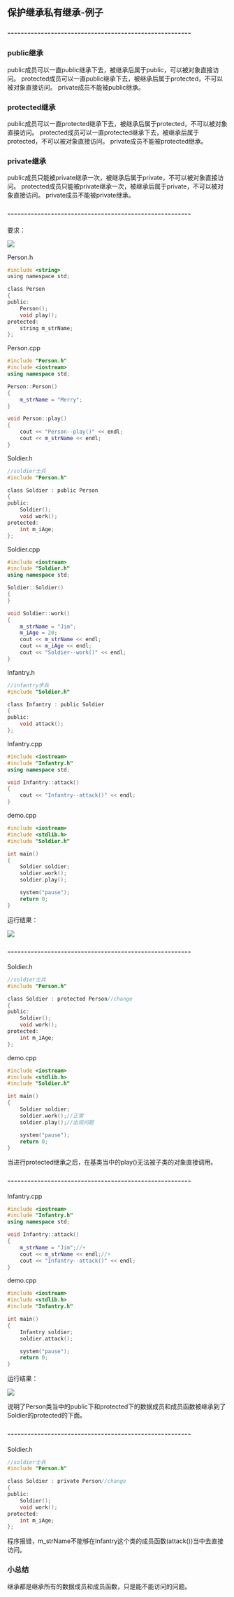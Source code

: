 ## 保护继承私有继承-例子
### -------------------------------------------------------
### public继承
public成员可以一直public继承下去，被继承后属于public，可以被对象直接访问。
protected成员可以一直public继承下去，被继承后属于protected，不可以被对象直接访问。
private成员不能被public继承。
### protected继承
public成员可以一直protected继承下去，被继承后属于protected，不可以被对象直接访问。
protected成员可以一直protected继承下去，被继承后属于protected，不可以被对象直接访问。
private成员不能被protected继承。
### private继承
public成员只能被private继承一次，被继承后属于private，不可以被对象直接访问。
protected成员只能被private继承一次，被继承后属于private，不可以被对象直接访问。
private成员不能被private继承。
### -------------------------------------------------------
要求：

![](./图3.png)

Person.h
```h
#include <string>
using namespace std;

class Person
{
public:
	Person();
	void play();
protected:
	string m_strName;
};
```

Person.cpp
```cpp
#include "Person.h"
#include <iostream>
using namespace std;

Person::Person()
{
	m_strName = "Merry";
}

void Person::play()
{
	cout << "Person--play()" << endl;
	cout << m_strName << endl;
}
```

Soldier.h
```h
//soldier士兵
#include "Person.h"

class Soldier : public Person
{
public:
	Soldier();
	void work();
protected:
	int m_iAge;
};
```

Soldier.cpp
```cpp
#include <iostream>
#include "Soldier.h"
using namespace std;

Soldier::Soldier()
{
}

void Soldier::work()
{
	m_strName = "Jim";
	m_iAge = 20;
	cout << m_strName << endl;
	cout << m_iAge << endl;
	cout << "Soldier--work()" << endl;
}
```

Infantry.h
```h
//infantry步兵
#include "Soldier.h"

class Infantry : public Soldier
{
public:
	void attack();
};
```

Infantry.cpp
```cpp
#include <iostream>
#include "Infantry.h"
using namespace std;

void Infantry::attack()
{
	cout << "Infantry--attack()" << endl;
}
```

demo.cpp
```cpp
#include <iostream>
#include <stdlib.h>
#include "Soldier.h"

int main()
{
	Soldier soldier;
	soldier.work();
	soldier.play();

	system("pause");
	return 0;
}
```

运行结果：

![](./运行结果1.png)

### -------------------------------------------------------
Soldier.h
```h
//soldier士兵
#include "Person.h"

class Soldier : protected Person//change
{
public:
	Soldier();
	void work();
protected:
	int m_iAge;
};
```

demo.cpp
```cpp
#include <iostream>
#include <stdlib.h>
#include "Soldier.h"

int main()
{
	Soldier soldier;
	soldier.work();//正常
	soldier.play();//出现问题

	system("pause");
	return 0;
}
```

当进行protected继承之后，在基类当中的play()无法被子类的对象直接调用。

### -------------------------------------------------------
Infantry.cpp
```cpp
#include <iostream>
#include "Infantry.h"
using namespace std;

void Infantry::attack()
{
	m_strName = "Jim";//+
	cout << m_strName << endl;//+
	cout << "Infantry--attack()" << endl;
}
```

demo.cpp
```cpp
#include <iostream>
#include <stdlib.h>
#include "Infantry.h"

int main()
{
	Infantry soldier;
	soldier.attack();

	system("pause");
	return 0;
}
```

运行结果：

![](./运行结果2.png)

说明了Person类当中的public下和protected下的数据成员和成员函数被继承到了Soldier的protected的下面。

### -------------------------------------------------------
Soldier.h
```h
//soldier士兵
#include "Person.h"

class Soldier : private Person//change
{
public:
	Soldier();
	void work();
protected:
	int m_iAge;
};
```

程序报错，m_strName不能够在Infantry这个类的成员函数(attack())当中去直接访问。

### 小总结
继承都是继承所有的数据成员和成员函数，只是能不能访问的问题。